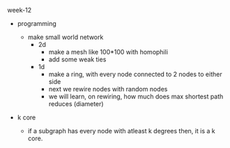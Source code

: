 week-12

- programming
	- make small world network
		- 2d
			- make a mesh like 100*100 with homophili
			- add some weak ties
		- 1d
			- make a ring, with every node connected to 2 nodes to either side
			- next we rewire nodes with random nodes
			- we will learn, on rewiring, how much does max shortest path reduces (diameter)


- k core
	- if a subgraph has every node with atleast k degrees then, it is a k core.


